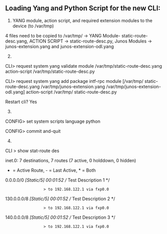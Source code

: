 Loading Yang and Python Script for the new CLI:
--------------------------------
 
1. YANG module, action script, and required extension modules to the device (to /var/tmp)

4 files need to be copied to /var/tmp/ -> YANG Module- static-route-desc.yang, ACTION SCRIPT -> static-route-desc.py,  Junos Modules -> junos-extension.yang and junos-extension-odl.yang

2.
CLI> request system yang validate module /var/tmp/static-route-desc.yang action-script /var/tmp/static-route-desc.py

CLI> request system yang add package intf-rpc module [/var/tmp/ static-route-desc.yang /var/tmp/junos-extension.yang /var/tmp/junos-extension-odl.yang] action-script /var/tmp/ static-route-desc.py

Restart cli? Yes <enter>

3. 
CONFIG> set system scripts language python

CONFIG> commit and-quit

4. 
CLI > show stat-route des   

 inet.0: 7 destinations, 7 routes (7 active, 0 holddown, 0 hidden)

+ = Active Route, - = Last Active, * = Both

0.0.0.0/0          *[Static/5] 00:01:52 /* Test Description 1 */

                     > to 192.168.122.1 via fxp0.0

130.0.0.0/8        *[Static/5] 00:01:52 /* Test Description 2 */

                     > to 192.168.122.1 via fxp0.0

140.0.0.0/8        *[Static/5] 00:01:52 /* Test Description 3 */

                     > to 192.168.122.1 via fxp0.0

